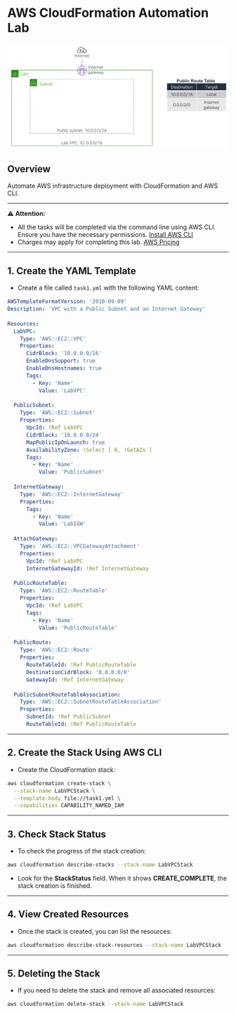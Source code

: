 # AWS CloudFormation Automation Lab

<div align="center">
  <img src="screenshot/initial-template.png" width=""/>
</div>

## Overview
Automate AWS infrastructure deployment with CloudFormation and AWS CLI.

---
⚠️ **Attention:**
- All the tasks will be completed via the command line using AWS CLI. Ensure you have the necessary permissions. [Install AWS CLI](https://docs.aws.amazon.com/cli/latest/userguide/getting-started-install.html)
- Charges may apply for completing this lab. [AWS Pricing](https://aws.amazon.com/pricing/)
---

## 1. Create the YAML Template
- Create a file called `task1.yml` with the following YAML content:
```yaml
AWSTemplateFormatVersion: '2010-09-09'
Description: 'VPC with a Public Subnet and an Internet Gateway'

Resources:
  LabVPC:
    Type: 'AWS::EC2::VPC'
    Properties: 
      CidrBlock: '10.0.0.0/16'
      EnableDnsSupport: true
      EnableDnsHostnames: true
      Tags:
        - Key: 'Name'
          Value: 'LabVPC'

  PublicSubnet:
    Type: 'AWS::EC2::Subnet'
    Properties: 
      VpcId: !Ref LabVPC
      CidrBlock: '10.0.0.0/24'
      MapPublicIpOnLaunch: true
      AvailabilityZone: !Select [ 0, !GetAZs ]
      Tags:
        - Key: 'Name'
          Value: 'PublicSubnet'

  InternetGateway:
    Type: 'AWS::EC2::InternetGateway'
    Properties: 
      Tags:
        - Key: 'Name'
          Value: 'LabIGW'

  AttachGateway:
    Type: 'AWS::EC2::VPCGatewayAttachment'
    Properties: 
      VpcId: !Ref LabVPC
      InternetGatewayId: !Ref InternetGateway

  PublicRouteTable:
    Type: 'AWS::EC2::RouteTable'
    Properties: 
      VpcId: !Ref LabVPC
      Tags:
        - Key: 'Name'
          Value: 'PublicRouteTable'

  PublicRoute:
    Type: 'AWS::EC2::Route'
    Properties: 
      RouteTableId: !Ref PublicRouteTable
      DestinationCidrBlock: '0.0.0.0/0'
      GatewayId: !Ref InternetGateway

  PublicSubnetRouteTableAssociation:
    Type: 'AWS::EC2::SubnetRouteTableAssociation'
    Properties: 
      SubnetId: !Ref PublicSubnet
      RouteTableId: !Ref PublicRouteTable
```
---
## 2. Create the Stack Using AWS CLI
- Create the CloudFormation stack:
```bash
aws cloudformation create-stack \
  --stack-name LabVPCStack \
  --template-body file://task1.yml \
  --capabilities CAPABILITY_NAMED_IAM  
```
---
## 3. Check Stack Status
- To check the progress of the stack creation:
```bash
aws cloudformation describe-stacks --stack-name LabVPCStack
```
- Look for the **StackStatus** field. When it shows **CREATE_COMPLETE**, the stack creation is finished.
---
## 4. View Created Resources
- Once the stack is created, you can list the resources:
```bash
aws cloudformation describe-stack-resources --stack-name LabVPCStack
```
---
## 5. Deleting the Stack
- If you need to delete the stack and remove all associated resources:
```bash
aws cloudformation delete-stack --stack-name LabVPCStack
```
